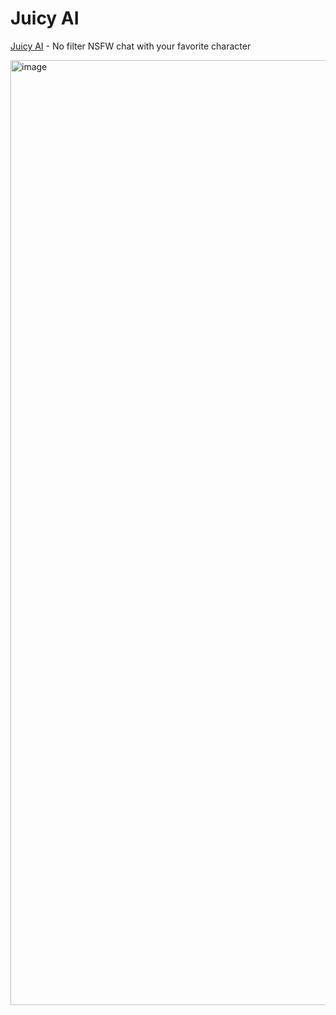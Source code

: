 # Juicy AI

[Juicy AI](https://juicy-ai.com/) - No filter NSFW chat with your favorite character

<img width="1512" alt="image" src="https://github.com/CrazyDiamondGarage/chatbot-web/assets/4829591/ceefd2a5-5bba-4531-bc48-195660ff43e8">

